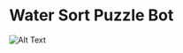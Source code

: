 # Water Sort Puzzle Bot
![Alt Text](https://drive.google.com/file/d/1T_DqlvQAwxpERhRDLuRQKYDkqK12n6D7/view?usp=sharing)

